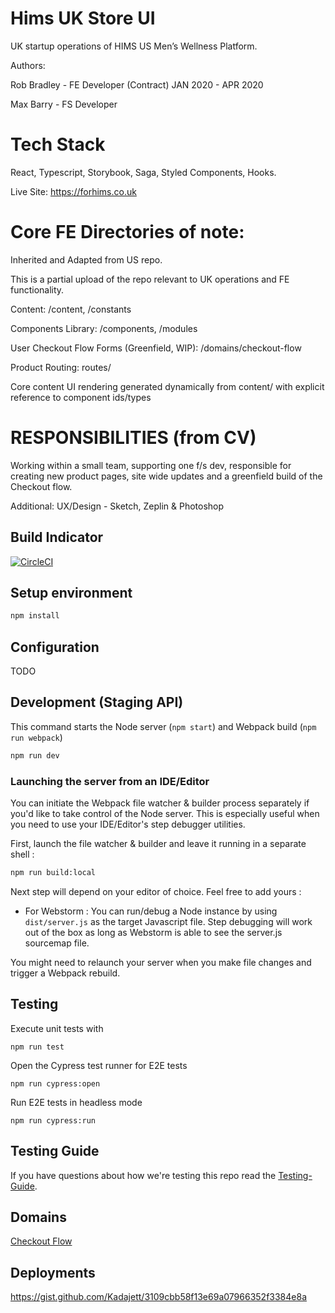 # Hims UK Store UI

UK startup operations of HIMS US Men’s Wellness Platform. 

Authors: 

Rob Bradley - FE Developer 
(Contract) JAN 2020 - APR 2020

Max Barry - FS Developer

# Tech Stack

React, Typescript, Storybook, Saga, Styled Components, Hooks. 

Live Site: https://forhims.co.uk

# Core FE Directories of note:

Inherited and Adapted from US repo. 

This is a partial upload of the repo relevant to UK operations and FE functionality.

Content: /content, /constants

Components Library: /components, /modules

User Checkout Flow Forms (Greenfield, WIP): /domains/checkout-flow 

Product Routing: routes/

Core content UI rendering generated dynamically from content/ with explicit reference to component ids/types  

# RESPONSIBILITIES (from CV)

Working within a small team, supporting one f/s dev, responsible for creating new product pages, site wide updates and a greenfield build of the Checkout flow.

Additional: UX/Design - Sketch, Zeplin & Photoshop


## Build Indicator

[![CircleCI](https://circleci.com/gh/Clubroom/hers/tree/master.svg?style=svg&circle-token=e08e45283e969060a6d8da51c92066d2205f4311)](https://circleci.com/gh/Clubroom/hers/tree/master)

## Setup environment

```bash
npm install
```

## Configuration

TODO

## Development (Staging API)
This command starts the Node server (`npm start`) and Webpack build (`npm run webpack`)
```bash
npm run dev
```

### Launching the server from an IDE/Editor
You can initiate the Webpack file watcher & builder process separately if you'd like to take control of the Node server.
This is especially useful when you need to use your IDE/Editor's step debugger utilities.

First, launch the file watcher & builder and leave it running in a separate shell :

```bash
npm run build:local
```

Next step will depend on your editor of choice. Feel free to add yours :
- For Webstorm : You can run/debug a Node instance by using `dist/server.js` as the target Javascript file. Step debugging
will work out of the box as long as Webstorm is able to see the server.js sourcemap file.

You might need to relaunch your server when you make file changes and trigger a Webpack rebuild.

## Testing
Execute unit tests with
```
npm run test
```


Open the Cypress test runner for E2E tests
```
npm run cypress:open
```

Run E2E tests in headless mode
```
npm run cypress:run
```
    


## Testing Guide
If you have questions about how we're testing this repo read the
[Testing-Guide](./TESTING-GUIDE.md).

## Domains

[Checkout Flow](domains/checkout-flow/README.md)



## Deployments
https://gist.github.com/Kadajett/3109cbb58f13e69a07966352f3384e8a
